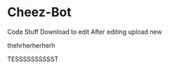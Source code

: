 # Cheez-Bot
Code Stuff
Download to edit
After editing upload new






thehrherherherh




TESSSSSSSSSST
